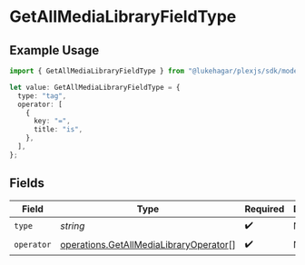 # GetAllMediaLibraryFieldType

## Example Usage

```typescript
import { GetAllMediaLibraryFieldType } from "@lukehagar/plexjs/sdk/models/operations";

let value: GetAllMediaLibraryFieldType = {
  type: "tag",
  operator: [
    {
      key: "=",
      title: "is",
    },
  ],
};
```

## Fields

| Field                                                                                                   | Type                                                                                                    | Required                                                                                                | Description                                                                                             | Example                                                                                                 |
| ------------------------------------------------------------------------------------------------------- | ------------------------------------------------------------------------------------------------------- | ------------------------------------------------------------------------------------------------------- | ------------------------------------------------------------------------------------------------------- | ------------------------------------------------------------------------------------------------------- |
| `type`                                                                                                  | *string*                                                                                                | :heavy_check_mark:                                                                                      | N/A                                                                                                     | tag                                                                                                     |
| `operator`                                                                                              | [operations.GetAllMediaLibraryOperator](../../../sdk/models/operations/getallmedialibraryoperator.md)[] | :heavy_check_mark:                                                                                      | N/A                                                                                                     |                                                                                                         |